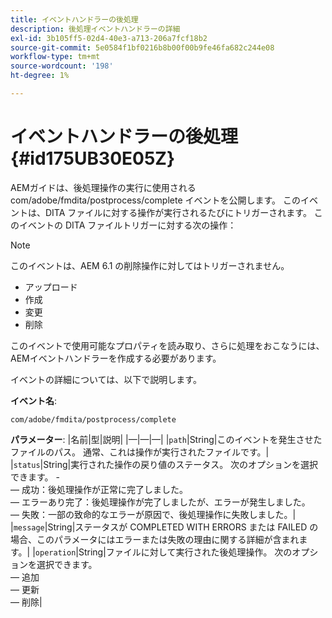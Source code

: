 ```yaml
---
title: イベントハンドラーの後処理
description: 後処理イベントハンドラーの詳細
exl-id: 3b105ff5-02d4-40e3-a713-206a7fcf18b2
source-git-commit: 5e0584f1bf0216b8b00f00b9fe46fa682c244e08
workflow-type: tm+mt
source-wordcount: '198'
ht-degree: 1%

---
```


# イベントハンドラーの後処理 {#id175UB30E05Z}

AEMガイドは、後処理操作の実行に使用される com/adobe/fmdita/postprocess/complete イベントを公開します。 このイベントは、DITA ファイルに対する操作が実行されるたびにトリガーされます。 このイベントの DITA ファイルトリガーに対する次の操作：

>[!NOTE]
>
> このイベントは、AEM 6.1 の削除操作に対してはトリガーされません。

- アップロード
- 作成
- 変更
- 削除

このイベントで使用可能なプロパティを読み取り、さらに処理をおこなうには、AEMイベントハンドラーを作成する必要があります。

イベントの詳細については、以下で説明します。

**イベント名**:

```
com/adobe/fmdita/postprocess/complete 
```

**パラメーター**: |名前|型|説明| |—|—|—| |`path`|String|このイベントを発生させたファイルのパス。 通常、これは操作が実行されたファイルです。| |`status`|String|実行された操作の戻り値のステータス。 次のオプションを選択できます。 - <br> — 成功：後処理操作が正常に完了しました。 <br> — エラーあり完了：後処理操作が完了しましたが、エラーが発生しました。 <br> — 失敗：一部の致命的なエラーが原因で、後処理操作に失敗しました。| |`message`|String|ステータスが COMPLETED WITH ERRORS または FAILED の場合、このパラメータにはエラーまたは失敗の理由に関する詳細が含まれます。| |`operation`|String|ファイルに対して実行された後処理操作。 次のオプションを選択できます。<br> — 追加 <br> — 更新 <br> — 削除|
